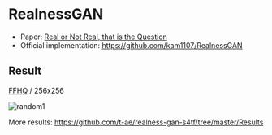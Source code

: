 # RealnessGAN

- Paper: [Real or Not Real, that is the Question](https://arxiv.org/abs/2002.05512)
- Official implementation: https://github.com/kam1107/RealnessGAN

## Result

[FFHQ](https://github.com/NVlabs/ffhq-dataset) / 256x256

![random1](https://user-images.githubusercontent.com/12446914/78643557-62e65300-78ef-11ea-9992-007002c8dacb.png)

More results: https://github.com/t-ae/realness-gan-s4tf/tree/master/Results
